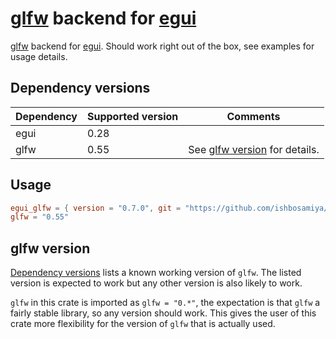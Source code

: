 # [glfw](https://github.com/PistonDevelopers/glfw-rs/) backend for [egui](https://github.com/emilk/egui/)

[glfw](https://github.com/PistonDevelopers/glfw-rs/) backend for
[egui](https://github.com/emilk/egui/). Should work right out of the
box, see examples for usage details.

## Dependency versions
| Dependency | Supported version | Comments                                       |
|:-----------|:------------------|------------------------------------------------|
| egui       | 0.28              |                                                |
| glfw       | 0.55              | See [glfw version](#glfw-version) for details. |

## Usage

``` toml
egui_glfw = { version = "0.7.0", git = "https://github.com/ishbosamiya/egui_glfw.git", branch = "v0.7.0-release" }
glfw = "0.55"
```

## glfw version

[Dependency versions](#dependency-versions) lists a known working
version of `glfw`. The listed version is expected to work but any
other version is also likely to work.

`glfw` in this crate is imported as `glfw = "0.*"`, the expectation is
that `glfw` a fairly stable library, so any version should work. This
gives the user of this crate more flexibility for the version of
`glfw` that is actually used.

